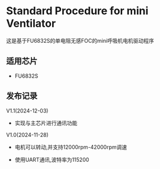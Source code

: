 
# Standard Procedure for mini Ventilator

这是基于FU6832S的单电阻无感FOC的mini呼吸机电机驱动程序

## 适用芯片

- FU6832S

## 发布记录

V1.1(2024-12-03)

- 实现与主芯片进行通讯功能

V1.0(2024-11-28)

- 电机可以转动,并支持12000rpm-42000rpm调速

- 使用UART通讯,波特率为115200

